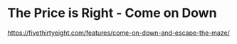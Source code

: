 The Price is Right - Come on Down
=================================

https://fivethirtyeight.com/features/come-on-down-and-escape-the-maze/
